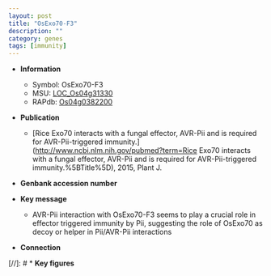 ```yaml
---
layout: post
title: "OsExo70-F3"
description: ""
category: genes
tags: [immunity]
---
```


* **Information**  
    + Symbol: OsExo70-F3  
    + MSU: [LOC_Os04g31330](http://rice.plantbiology.msu.edu/cgi-bin/ORF_infopage.cgi?orf=LOC_Os04g31330)  
    + RAPdb: [Os04g0382200](http://rapdb.dna.affrc.go.jp/viewer/gbrowse_details/irgsp1?name=Os04g0382200)  

* **Publication**  
    + [Rice Exo70 interacts with a fungal effector, AVR-Pii and is required for AVR-Pii-triggered immunity.](http://www.ncbi.nlm.nih.gov/pubmed?term=Rice Exo70 interacts with a fungal effector, AVR-Pii and is required for AVR-Pii-triggered immunity.%5BTitle%5D), 2015, Plant J.

* **Genbank accession number**  

* **Key message**  
    + AVR-Pii interaction with OsExo70-F3 seems to play a crucial role in effector triggered immunity by Pii, suggesting the role of OsExo70 as decoy or helper in Pii/AVR-Pii interactions

* **Connection**  

[//]: # * **Key figures**  


